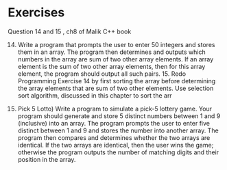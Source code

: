 # Exercises
Question 14 and 15 , ch8 of Malik C++ book

14. Write a program that prompts the user to enter 50 integers and stores them in an array. The program then determines and outputs which numbers in the array are sum of two other array elements. If an array element is the sum of two other array elements, then for this array element, the program should output all such pairs. 15. Redo Programming Exercise 14 by first sorting the array before determining the array elements that are sum of two other elements. Use selection sort algorithm, discussed in this chapter to sort the arr

15. Pick 5 Lotto) Write a program to simulate a pick-5 lottery game. Your program should generate and store 5 distinct numbers between 1 and 9 (inclusive) into an array. The program prompts the user to enter five distinct between 1 and 9 and stores the number into another array. The program then compares and determines whether  the two arrays are identical. If the two arrays are identical, then the user wins the game; otherwise the program outputs the number of matching digits and their position in the array.
